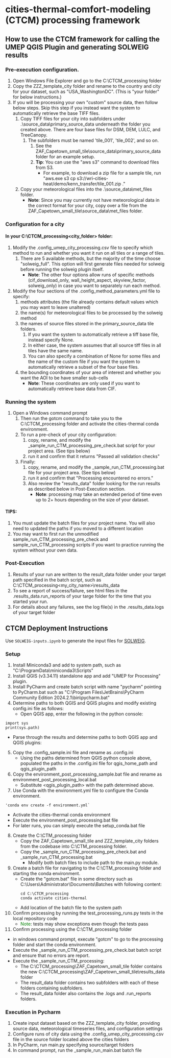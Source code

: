# cities-thermal-comfort-modeling (CTCM) processing framework

## How to use the CTCM framework for calling the UMEP QGIS Plugin and generating SOLWEIG results
### Pre-execution configuration.
   1. Open Windows File Explorer and go to the C:\CTCM_processing folder
   1. Copy the ZZZ_template_city folder and rename to the country and city for your dataset, such as "USA_WashingtonDC". (This is "your folder" for below instructions.)
   1. If you will be processing your own "custom" source data, then follow below steps. Skip this step if you instead want the system to automatically retrieve the base TIFF files.
      1. Copy TIFF files for your city into subfolders under .\source_data\primary_source_data underneath the folder you created above. There are four base files for DSM, DEM, LULC, and TreeCanopy.
         1. The subfolders must be named 'tile_001', 'tile_002', and so on.
            1. See the ZAF_Capetown_small_tile\source_data\primary_source_data folder for an example setup.
            1. **Tip**: You can use the "aws s3" command to download files from S3.
               * For example, to download a zip file for a sample tile, run "aws.exe s3 cp s3://wri-cities-heat/demo/kenn_transfer/tile_001.zip ." 
      1. Copy your meteorological files into the .\source_data\met_files folder.
         * **Note**: Since you may currently not have meteorological data in the correct format for your city, copy over a file from the ZAF_Capetown_small_tile\source_data\met_files folder.

### Configuration for a city
   #### In your C:\CTCM_processing\<city_folder> folder:
   1. Modify the .config_umep_city_processing.csv file to specify which method to run and whether you want it run on all tiles or a range of tiles.
      1. There are 5 available methods, but the majority of the time choose "solweig_full". This option will first generate files needed for solweig before running the solweig plugin itself.
         * **Note**: The other four options allow runs of specific methods (cif_download_only, wall_height_aspect, skyview_factor, solweig_only) in case you want to separately run each method.
   1. Modify the four sections of the .config_method_parameters.yml file to specify:
      1. methods attributes (the file already contains default values which you may want to leave unaltered)
      1. the name(s) for meteorological files to be processed by the solweig method
      1. the names of source files stored in the primary_source_data tile folders.
         1. If you want the system to automatically retrieve a tiff base file, instead specify None.
         1. In either case, the system assumes that all source tiff files in all tiles have the same name.
         1. You can also specify a combination of None for some files and the name of the custom file if you want the system to automatically retrieve a subset of the four base files.
      1. the bounding coordinates of your area of interest and whether you want the AOI to be have smaller sub-cells
         * **Note**: These coordinates are only used if you want to automatically retrieve base data from CIF.

### Running the system
   1. Open a Windows command prompt
      1. Then run the gotcm command to take you to the C:\CTCM_processing folder and activate the cities-thermal conda environment. 
      1. To run a pre-check of your city configuration:
         1. copy, rename, and modify the _sample_run_CTM_processing_pre_check.bat script for your project area. (See tips below)
         1. run it and confirm that it returns "Passed all validation checks"
      1. Finally:
         1. copy, rename, and modify the _sample_run_CTM_processing.bat file for your project area. (See tips below)
         1. run it and confirm that "Processing encountered no errors."
         1. Also review the "results_data" folder looking for the run results as described below in Post-Execution section.
            * **Note**: processing may take an extended period of time even up to 2+ hours depending on the size of your dataset. 
#### TIPS:
1. You must update the batch files for your project name. You will also need to updated the paths if you moved to a different location
1. You may want to first run the unmodified sample_run_CTM_processing_pre_check and sample_run_CTM_processing scripts if you want to practice running the system without your own data.

### Post-Execution
   1. Results of your run are written to the result_data folder under your target path specified in the batch script, such as C:\CTCM_processing\<my_city_name>\results_data
   1. To see a report of success/failure, see html files in the .results_data\.run_reports of your targe folder for the time that you started your run. 
   1. For details about any failures, see the log file(s) in the .results_data\.logs of your target folder
   


## CTCM Deployment Instructions

Use `SOLWEIG-inputs.ipynb` to generate the input files for [SOLWEIG](https://umep-docs.readthedocs.io/projects/tutorial/en/latest/Tutorials/IntroductionToSolweig.html).

### Setup
1. Install Miniconda3 and add to system path, such as "C:\ProgramData\miniconda3\Scripts"
2. Install QGIS (v3.34.11) standalone app and add "UMEP for Processing" plugin.
3. Install PyCharm and create batch script with name "pycharm" pointing to PyCharm.bat such as "C:\Program Files\JetBrains\PyCharm Community Edition 2024.2.1\bin\pycharm.bat"
4. Determine paths to both QGIS and QGIS plugins and modify existing config.ini file as follows:
   * Open QGIS app, enter the following in the python console:
 ~~~
import sys
print(sys.path)
 ~~~
   * Parse through the results and determine paths to both QGIS app and QGIS plugins:
5. Copy the .config_sample.ini file and rename as .config.ini
   * Using the paths determined from QGIS python console above, populated the paths in the .config.ini file for qgis_home_path and qgis_plugin_path
6. Copy the environment_post_processing_sample.bat file and rename as environment_post_processing_local.bat
   * Substitute <qgis_plugin_path> with the path determined above.
7. Use Conda with the environment.yml file to configure the Conda environment.
~~~
'conda env create -f environment.yml`
~~~
   * Activate the cities-thermal conda environment
   * Execute the environment_post_processing.bat file
   * For later runs, you can simply execute the setup_conda.bat file
8. Create the C:\CTM_processing folder
   * Copy the ZAF_Capetown_small_tile and ZZZ_template_city folders from the codebase into C:\CTM_processing folder.
   * Copy the _sample_run_CTM_processing_pre_check.bat and _sample_run_CTM_processing.bat
     * Modify both batch files to include path to the main.py module.
9. Create a batch file for navigating to the C:\CTM_processing folder and starting the conda environment.
   * Create the "gotcm.bat" file in some directory such as C:\Users\Administrator\Documents\Batches with following content:
     ~~~
     cd C:\CTCM_processing
     conda activate cities-thermal
     ~~~
   * Add location of the batch file to the system path
10. Confirm processing by running the test_processing_runs.py tests in the local repository code
    * <span style='color: green;'>Note</span>: tests may show exceptions even though the tests pass
11. Confirm processing using the C:\CTM_processing folder
   * in windows command prompt, execute "gotcm" to go to the processing folder and start the conda environment.
   * Execute the _sample_run_CTM_processing_pre_check.bat batch script and ensure that no errors are report.
   * Execute the _sample_run_CTM_processing:
     * The C:\CTCM_processing\ZAF_Capetown_small_tile folder contains the new C:\CTCM_processing\ZAF_Capetown_small_tile\results_data folder
     * The result_data folder contains two subfolders with each of these folders containing subfolders.
     * The result_data folder also contains the .logs and .run_reports folders.

### Execution in Pycharm
1. Create input dataset based on the ZZZ_template_city folder, providing source data, meteorological timeseries files, and configuration settings
1. Configure runs of city data using the .config_umep_city_processing.csv file in the source folder located above the cities folders
1. In PyCharm, run main.py specifying source/target folders
1. In command prompt, run the _sample_run_main.bat batch file


